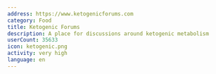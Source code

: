 ```yaml
---
address: https://www.ketogenicforums.com
category: Food
title: Ketogenic Forums
description: A place for discussions around ketogenic metabolism
userCount: 35633
icon: ketogenic.png
activity: very high
language: en
---
```

